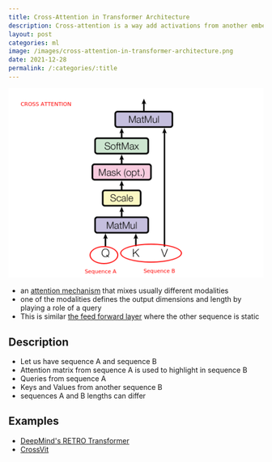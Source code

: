 ```yaml
---
title: Cross-Attention in Transformer Architecture
description: Cross-attention is a way add activations from another embedding sequence into transformer layers.
layout: post
categories: ml
image: /images/cross-attention-in-transformer-architecture.png
date: 2021-12-28
permalink: /:categories/:title
---
```


![Cross-Attention in Transformer Architecture](/images/cross-attention-in-transformer-architecture.png)

- an [attention mechanism](/ml/transformers-self-attention-mechanism-simplified) that mixes usually different modalities
- one of the modalities defines the output dimensions and length by playing a role of a query
- This is similar [the feed forward layer](/ml/Feed-Forward-Self-Attendion-Key-Value-Memory) where the other sequence is static

## Description
- Let us have sequence A and sequence B
- Attention matrix from sequence A is used to highlight in sequence B
- Queries from sequence A
- Keys and Values from another sequence B
- sequences A and B lengths can differ


## Examples
- [DeepMind's RETRO Transformer](/ml/DeepMinds-RETRO-Transformer-Model)
- [CrossVit](https://arxiv.org/pdf/2103.14899.pdf)
